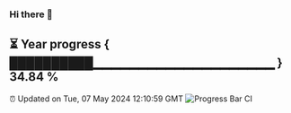 ### Hi there 👋
⏳ Year progress { ██████████▁▁▁▁▁▁▁▁▁▁▁▁▁▁▁▁▁▁▁▁ } 34.84 %
---
⏰ Updated on Tue, 07 May 2024 12:10:59 GMT
![Progress Bar CI](https://github.com/Moyi321/Moyi321/workflows/Progress%20Bar%20CI/badge.svg)

